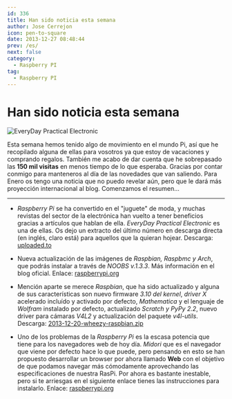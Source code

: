 ```yaml
---
id: 336
title: Han sido noticia esta semana
author: Jose Cerrejon
icon: pen-to-square
date: 2013-12-27 08:48:44
prev: /es/
next: false
category:
  - Raspberry PI
tag:
  - Raspberry PI
---
```


# Han sido noticia esta semana

![EveryDay Practical Electronic](/images/2013/12/every_day.jpg)

Esta semana hemos tenido algo de movimiento en el mundo Pi, así que he recopilado alguna de ellas para vosotros ya que estoy de vacaciones y comprando regalos. También me acabo de dar cuenta que he sobrepasado las **150 mil visitas** en menos tiempo de lo que esperaba. Gracias por contar conmigo para manteneros al día de las novedades que van saliendo. Para Enero os tengo una noticia que no puedo revelar aún, pero que le dará más proyección internacional al blog. Comenzamos el resumen…

- - -
* *Raspberry Pi* se ha convertido en el "juguete" de moda, y muchas revistas del sector de la electrónica han vuelto a tener beneficios gracias a artículos que hablan de ella. *EveryDay Practical Electronic* es una de ellas. Os dejo un extracto del último número en descarga directa (en inglés, claro está) para aquellos que la quieran hojear. Descarga: [uploaded.to](http://ul.to/mp82zueo)

* Nueva actualización de las imágenes de *Raspbian, Raspbmc y Arch*, que podrás instalar a través de *NOOBS v.1.3.3*. Más información en el blog oficial. Enlace: [raspberrypi.org](http://www.raspberrypi.org/archives/5580)

* Mención aparte se merece *Raspbian*, que ha sido actualizado y alguna de sus características son nuevo firmware *3.10 del kernel*, *driver X* acelerado incluído y activado por defecto, *Mathematica* y el lenguaje de *Wolfram* instalado por defecto,
actualizado *Scratch y PyPy 2.2*, nuevo driver para cámaras *V4L2* y actualización del paquete *v4l-utils*. Descarga: [2013-12-20-wheezy-raspbian.zip](http://downloads.raspberrypi.org/raspbian_latest)

* Uno de los problemas de la *Raspberry Pi* es la escasa potencia que tiene para los navegadores web de hoy día. *Midori* que es el navegador que viene por defecto hace lo que puede, pero pensando en esto se han propuesto desarrollar un browser por ahora llamado **Web** con el objetivo de que podamos navegar más cómodamente aprovechando las especificaciones de nuestra RasPi. Por ahora es bastante inestable, pero si te arriesgas en el siguiente enlace tienes las instrucciones para instalarlo. Enlace: [raspberrypi.org](http://www.raspberrypi.org/archives/5535)